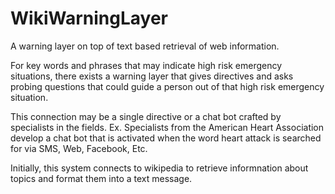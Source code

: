 # WikiWarningLayer
A warning layer on top of text based retrieval of web information.

For key words and phrases that may indicate high risk emergency situations, there exists a warning layer that gives directives and asks probing questions that could guide a person out of that high risk emergency situation.

This connection may be a single directive or a chat bot crafted by specialists in the fields. Ex. Specialists from the American Heart Association develop a chat bot that is activated when the word heart attack is searched for via SMS, Web, Facebook, Etc.

Initially, this system connects to wikipedia to retrieve informnation about topics and format them into a text message.
